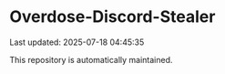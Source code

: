 # Overdose-Discord-Stealer

Last updated: 2025-07-18 04:45:35

This repository is automatically maintained.
